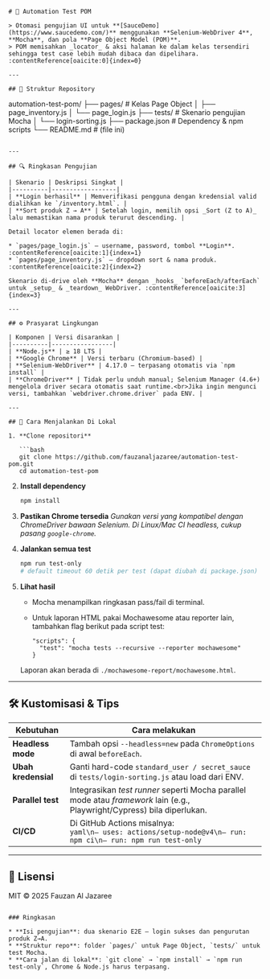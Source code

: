 ```
# 🧪 Automation Test POM

> Otomasi pengujian UI untuk **[SauceDemo](https://www.saucedemo.com/)** menggunakan **Selenium-WebDriver 4**, **Mocha**, dan pola **Page Object Model (POM)**.
> POM memisahkan _locator_ & aksi halaman ke dalam kelas tersendiri sehingga test case lebih mudah dibaca dan dipelihara. :contentReference[oaicite:0]{index=0}

---

## 📂 Struktur Repository

```

automation-test-pom/
├── pages/ # Kelas Page Object
│ ├── page_inventory.js
│ └── page_login.js
├── tests/ # Skenario pengujian Mocha
│ └── login-sorting.js
├── package.json # Dependency & npm scripts
└── README.md # (file ini)

````

---

## 🔍 Ringkasan Pengujian

| Skenario | Deskripsi Singkat |
|----------|------------------|
| **Login berhasil** | Memverifikasi pengguna dengan kredensial valid dialihkan ke `/inventory.html`. |
| **Sort produk Z → A** | Setelah login, memilih opsi _Sort (Z to A)_ lalu memastikan nama produk terurut descending. |

Detail locator elemen berada di:

* `pages/page_login.js` — username, password, tombol **Login**. :contentReference[oaicite:1]{index=1}
* `pages/page_inventory.js` — dropdown sort & nama produk. :contentReference[oaicite:2]{index=2}

Skenario di‐drive oleh **Mocha** dengan _hooks_ `beforeEach/afterEach` untuk _setup_ & _teardown_ WebDriver. :contentReference[oaicite:3]{index=3}

---

## ⚙️ Prasyarat Lingkungan

| Komponen | Versi disarankan |
|----------|-----------------|
| **Node.js** | ≥ 18 LTS |
| **Google Chrome** | Versi terbaru (Chromium‐based) |
| **Selenium-WebDriver** | 4.17.0 — terpasang otomatis via `npm install` |
| **ChromeDriver** | Tidak perlu unduh manual; Selenium Manager (4.6+) mengelola driver secara otomatis saat runtime.<br>Jika ingin mengunci versi, tambahkan `webdriver.chrome.driver` pada ENV. |

---

## 🚀 Cara Menjalankan Di Lokal

1. **Clone repositori**

   ```bash
   git clone https://github.com/fauzanaljazaree/automation-test-pom.git
   cd automation-test-pom
````

2. **Install dependency**

   ```bash
   npm install
   ```

3. **Pastikan Chrome tersedia**
   _Gunakan versi yang kompatibel dengan ChromeDriver bawaan Selenium.
   Di Linux/Mac CI headless, cukup pasang `google-chrome`._

4. **Jalankan semua test**

   ```bash
   npm run test-only
   # default timeout 60 detik per test (dapat diubah di package.json)
   ```

5. **Lihat hasil**

   - Mocha menampilkan ringkasan pass/fail di terminal.
   - Untuk laporan HTML pakai Mochawesome atau reporter lain, tambahkan flag berikut pada script test:

     ```jsonc
     "scripts": {
       "test": "mocha tests --recursive --reporter mochawesome"
     }
     ```

   Laporan akan berada di `./mochawesome-report/mochawesome.html`.

---

## 🛠️ Kustomisasi & Tips

| Kebutuhan           | Cara melakukan                                                                                                           |
| ------------------- | ------------------------------------------------------------------------------------------------------------------------ |
| **Headless mode**   | Tambah opsi `--headless=new` pada `ChromeOptions` di awal `beforeEach`.                                                  |
| **Ubah kredensial** | Ganti hard-code `standard_user / secret_sauce` di `tests/login-sorting.js` atau load dari ENV.                           |
| **Parallel test**   | Integrasikan _test runner_ seperti Mocha parallel mode atau _framework_ lain (e.g., Playwright/Cypress) bila diperlukan. |
| **CI/CD**           | Di GitHub Actions misalnya:<br>`yaml\n– uses: actions/setup-node@v4\n– run: npm ci\n– run: npm run test-only`            |

---

## 📄 Lisensi

MIT © 2025 Fauzan Al Jazaree

```

### Ringkasan

* **Isi pengujian**: dua skenario E2E – login sukses dan pengurutan produk Z→A.
* **Struktur repo**: folder `pages/` untuk Page Object, `tests/` untuk test Mocha.
* **Cara jalan di lokal**: `git clone` → `npm install` → `npm run test-only`, Chrome & Node.js harus terpasang.
```
